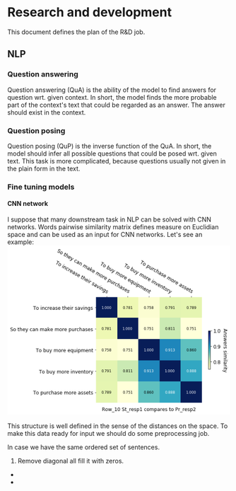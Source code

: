 # Research and development

This document defines the plan of the R&D job.

## NLP

### Question answering

Question answering (QuA) is the ability of the model to find answers for question wrt. given context. 
In short, the model finds the more probable part of the context's text that could be regarded as an answer.
The answer should exist in the context. 

### Question posing 

Question posing (QuP) is the inverse function of the QuA. 
In short, the model should infer all possible questions that could be posed wrt. given text. This task is more 
complicated, because questions usually not given in the plain form in the text.

### Fine tuning models

#### CNN network

I suppose that many downstream task in NLP can be solved with CNN networks. 
Words pairwise similarity matrix defines measure on Euclidian space and can be used as an input for CNN networks.
Let's see an example:
<img src="https://github.com/osoleole/nlp_mdj/blob/master/img/Row10_1_2.png">

This structure is well defined in the sense of the distances on the space. 
To make this data ready for input we should do some preprocessing job.

In case we have the same ordered set of sentences. 

1. Remove diagonal all fill it with zeros.
* 
* 
